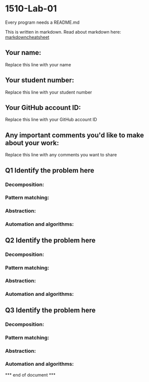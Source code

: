 # 1510-Lab-01

Every program needs a README.md

This is written in markdown. Read about markdown here: [markdowncheatsheet](https://www.markdownguide.org/cheat-sheet/)

## Your name:
Replace this line with your name

## Your student number:
Replace this line with your student number

## Your GitHub account ID:
Replace this line with your GitHub account ID

## Any important comments you'd like to make about your work:
Replace this line with any comments you want to share

## Q1 Identify the problem here
### Decomposition:

### Pattern matching:

### Abstraction:

### Automation and algorithms:

## Q2 Identify the problem here
### Decomposition:

### Pattern matching:

### Abstraction:

### Automation and algorithms:

## Q3 Identify the problem here
### Decomposition:

### Pattern matching:

### Abstraction:

### Automation and algorithms:


*** end of document ***

